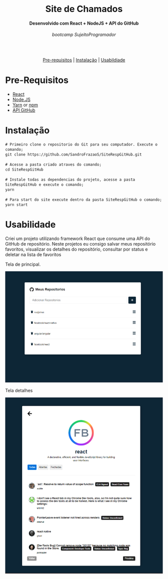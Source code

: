 <h1 align="center">
  <br>
  <br>
  Site de Chamados
</h1>

<h4 align="center">
   Desenvolvido com React + NodeJS + API do GitHub 
</h4>

<h6 align="center">
  bootcamp SujeitoProgramador
</h6>

<br/>

<p align="center">
  <a href="#Pre-Requisitos">Pre-requisitos</a> |
  <a href="#Instalação">Instalação</a> |
  <a href="#Usabilidade">Usabildiade</a>
</p>

# Pre-Requisitos

* [React](https://pt-br.reactjs.org/)
* [Node.JS](https://nodejs.org/)
* [Yarn](https://classic.yarnpkg.com/) or [npm](https://www.npmjs.com/get-npm)
* [API GitHub](https://api.github.com/)

# Instalação
```
# Primeiro clone o repositorio do Git para seu computador. Execute o comando; 
git clone https://github.com/SandroFrazaoS/SiteRespGitHub.git

# Acesse a pasta criado atraves do comando; 
cd SiteRespGitHub

# Instale todas as dependencias do projeto, acesse a pasta SiteRespGitHub e execute o comando;
yarn

# Para start do site execute dentro da pasta SiteRespGitHub o comando;
yarn start
```

# Usabilidade

Criei um projeto utilizando framework React que consume uma API do GitHub de repositório. 
Neste projetos eu consigo salvar meus repositório favoritos, visualizar os detalhes do repositório, consultar por status e deletar na lista de favoritos

Tela de principal.

![1][tela1]

Tela detalhes

![2][tela2]

[tela1]: Tela1.png
[tela2]: Tela2.png

